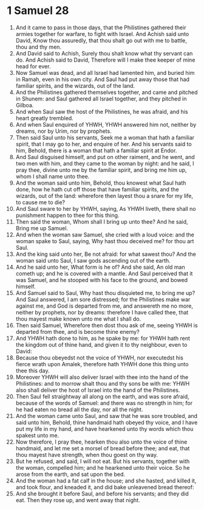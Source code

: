 ﻿# 1 Samuel 28
1. And it came to pass in those days, that the Philistines gathered their armies together for warfare, to fight with Israel. And Achish said unto David, Know thou assuredly, that thou shalt go out with me to battle, thou and thy men. 
2. And David said to Achish, Surely thou shalt know what thy servant can do. And Achish said to David, Therefore will I make thee keeper of mine head for ever. 
3.  Now Samuel was dead, and all Israel had lamented him, and buried him in Ramah, even in his own city. And Saul had put away those that had familiar spirits, and the wizards, out of the land. 
4. And the Philistines gathered themselves together, and came and pitched in Shunem: and Saul gathered all Israel together, and they pitched in Gilboa. 
5. And when Saul saw the host of the Philistines, he was afraid, and his heart greatly trembled. 
6. And when Saul enquired of YHWH, YHWH answered him not, neither by dreams, nor by Urim, nor by prophets. 
7.  Then said Saul unto his servants, Seek me a woman that hath a familiar spirit, that I may go to her, and enquire of her. And his servants said to him, Behold, there is a woman that hath a familiar spirit at Endor. 
8. And Saul disguised himself, and put on other raiment, and he went, and two men with him, and they came to the woman by night: and he said, I pray thee, divine unto me by the familiar spirit, and bring me him up, whom I shall name unto thee. 
9. And the woman said unto him, Behold, thou knowest what Saul hath done, how he hath cut off those that have familiar spirits, and the wizards, out of the land: wherefore then layest thou a snare for my life, to cause me to die? 
10. And Saul sware to her by YHWH, saying, As YHWH liveth, there shall no punishment happen to thee for this thing. 
11. Then said the woman, Whom shall I bring up unto thee? And he said, Bring me up Samuel. 
12. And when the woman saw Samuel, she cried with a loud voice: and the woman spake to Saul, saying, Why hast thou deceived me? for thou art Saul. 
13. And the king said unto her, Be not afraid: for what sawest thou? And the woman said unto Saul, I saw gods ascending out of the earth. 
14. And he said unto her, What form is he of? And she said, An old man cometh up; and he is covered with a mantle. And Saul perceived that it was Samuel, and he stooped with his face to the ground, and bowed himself. 
15.  And Samuel said to Saul, Why hast thou disquieted me, to bring me up? And Saul answered, I am sore distressed; for the Philistines make war against me, and God is departed from me, and answereth me no more, neither by prophets, nor by dreams: therefore I have called thee, that thou mayest make known unto me what I shall do. 
16. Then said Samuel, Wherefore then dost thou ask of me, seeing YHWH is departed from thee, and is become thine enemy? 
17. And YHWH hath done to him, as he spake by me: for YHWH hath rent the kingdom out of thine hand, and given it to thy neighbour, even to David: 
18. Because thou obeyedst not the voice of YHWH, nor executedst his fierce wrath upon Amalek, therefore hath YHWH done this thing unto thee this day. 
19. Moreover YHWH will also deliver Israel with thee into the hand of the Philistines: and to morrow shalt thou and thy sons be with me: YHWH also shall deliver the host of Israel into the hand of the Philistines. 
20. Then Saul fell straightway all along on the earth, and was sore afraid, because of the words of Samuel: and there was no strength in him; for he had eaten no bread all the day, nor all the night. 
21.  And the woman came unto Saul, and saw that he was sore troubled, and said unto him, Behold, thine handmaid hath obeyed thy voice, and I have put my life in my hand, and have hearkened unto thy words which thou spakest unto me. 
22. Now therefore, I pray thee, hearken thou also unto the voice of thine handmaid, and let me set a morsel of bread before thee; and eat, that thou mayest have strength, when thou goest on thy way. 
23. But he refused, and said, I will not eat. But his servants, together with the woman, compelled him; and he hearkened unto their voice. So he arose from the earth, and sat upon the bed. 
24. And the woman had a fat calf in the house; and she hasted, and killed it, and took flour, and kneaded it, and did bake unleavened bread thereof: 
25. And she brought it before Saul, and before his servants; and they did eat. Then they rose up, and went away that night. 
